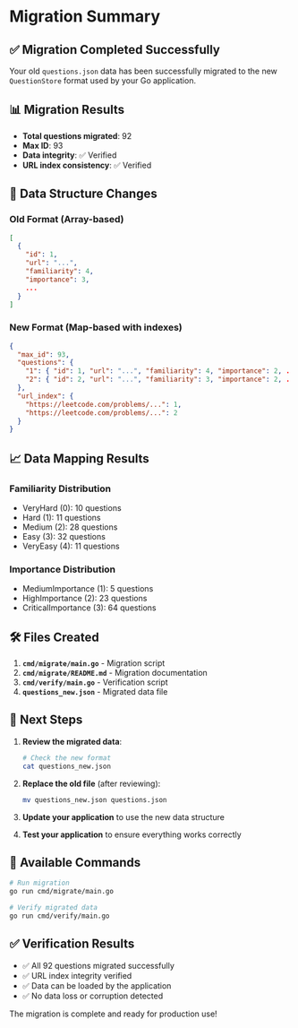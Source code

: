 # Migration Summary

## ✅ Migration Completed Successfully

Your old `questions.json` data has been successfully migrated to the new `QuestionStore` format used by your Go application.

## 📊 Migration Results

- **Total questions migrated**: 92
- **Max ID**: 93
- **Data integrity**: ✅ Verified
- **URL index consistency**: ✅ Verified

## 🔄 Data Structure Changes

### Old Format (Array-based)
```json
[
  {
    "id": 1,
    "url": "...",
    "familiarity": 4,
    "importance": 3,
    ...
  }
]
```

### New Format (Map-based with indexes)
```json
{
  "max_id": 93,
  "questions": {
    "1": { "id": 1, "url": "...", "familiarity": 4, "importance": 2, ... },
    "2": { "id": 2, "url": "...", "familiarity": 3, "importance": 2, ... }
  },
  "url_index": {
    "https://leetcode.com/problems/...": 1,
    "https://leetcode.com/problems/...": 2
  }
}
```

## 📈 Data Mapping Results

### Familiarity Distribution
- VeryHard (0): 10 questions
- Hard (1): 11 questions
- Medium (2): 28 questions
- Easy (3): 32 questions
- VeryEasy (4): 11 questions

### Importance Distribution
- MediumImportance (1): 5 questions
- HighImportance (2): 23 questions
- CriticalImportance (3): 64 questions

## 🛠️ Files Created

1. **`cmd/migrate/main.go`** - Migration script
2. **`cmd/migrate/README.md`** - Migration documentation
3. **`cmd/verify/main.go`** - Verification script
4. **`questions_new.json`** - Migrated data file

## 🚀 Next Steps

1. **Review the migrated data**:
   ```bash
   # Check the new format
   cat questions_new.json
   ```

2. **Replace the old file** (after reviewing):
   ```bash
   mv questions_new.json questions.json
   ```

3. **Update your application** to use the new data structure

4. **Test your application** to ensure everything works correctly

## 🔧 Available Commands

```bash
# Run migration
go run cmd/migrate/main.go

# Verify migrated data
go run cmd/verify/main.go
```

## ✅ Verification Results

- ✅ All 92 questions migrated successfully
- ✅ URL index integrity verified
- ✅ Data can be loaded by the application
- ✅ No data loss or corruption detected

The migration is complete and ready for production use!
